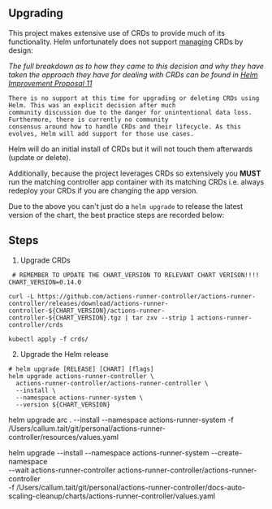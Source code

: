 ## Upgrading

This project makes extensive use of CRDs to provide much of its functionality. Helm unfortunately does not support [managing](https://helm.sh/docs/chart_best_practices/custom_resource_definitions/) CRDs by design:

_The full breakdown as to how they came to this decision and why they have taken the approach they have for dealing with CRDs can be found in [Helm Improvement Proposal 11](https://github.com/helm/community/blob/main/hips/hip-0011.md)_

```
There is no support at this time for upgrading or deleting CRDs using Helm. This was an explicit decision after much 
community discussion due to the danger for unintentional data loss. Furthermore, there is currently no community 
consensus around how to handle CRDs and their lifecycle. As this evolves, Helm will add support for those use cases.
```

Helm will do an initial install of CRDs but it will not touch them afterwards (update or delete).

Additionally, because the project leverages CRDs so extensively you **MUST** run the matching controller app container with its matching CRDs i.e. always redeploy your CRDs if you are changing the app version.

Due to the above you can't just do a `helm upgrade` to release the latest version of the chart, the best practice steps are recorded below:

## Steps

1. Upgrade CRDs

```shell
 # REMEMBER TO UPDATE THE CHART_VERSION TO RELEVANT CHART VERISON!!!!
CHART_VERSION=0.14.0

curl -L https://github.com/actions-runner-controller/actions-runner-controller/releases/download/actions-runner-controller-${CHART_VERSION}/actions-runner-controller-${CHART_VERSION}.tgz | tar zxv --strip 1 actions-runner-controller/crds

kubectl apply -f crds/
```

2. Upgrade the Helm release

```shell
# helm upgrade [RELEASE] [CHART] [flags]
helm upgrade actions-runner-controller \
  actions-runner-controller/actions-runner-controller \
  --install \
  --namespace actions-runner-system \
  --version ${CHART_VERSION}
```

helm upgrade arc . --install --namespace actions-runner-system -f /Users/callum.tait/git/personal/actions-runner-controller/resources/values.yaml
  

helm upgrade --install --namespace actions-runner-system --create-namespace \
             --wait actions-runner-controller actions-runner-controller/actions-runner-controller \
             -f /Users/callum.tait/git/personal/actions-runner-controller/docs-auto-scaling-cleanup/charts/actions-runner-controller/values.yaml
